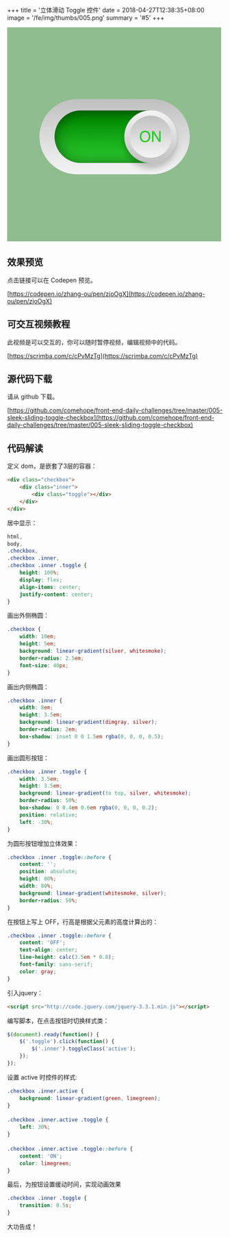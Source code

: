 +++
title = '立体滑动 Toggle 控件'
date = 2018-04-27T12:38:35+08:00
image = '/fe/img/thumbs/005.png'
summary = '#5'
+++

![](./work.png)

## 效果预览

点击链接可以在 Codepen 预览。

[https://codepen.io/zhang-ou/pen/zjoOgX](https://codepen.io/zhang-ou/pen/zjoOgX)

## 可交互视频教程

此视频是可以交互的，你可以随时暂停视频，编辑视频中的代码。

[https://scrimba.com/c/cPvMzTg](https://scrimba.com/c/cPvMzTg)

## 源代码下载

请从 github 下载。

[https://github.com/comehope/front-end-daily-challenges/tree/master/005-sleek-sliding-toggle-checkbox](https://github.com/comehope/front-end-daily-challenges/tree/master/005-sleek-sliding-toggle-checkbox)

## 代码解读

定义 dom，是嵌套了3层的容器：
```html
<div class="checkbox">
	<div class="inner">
		<div class="toggle"></div>
	</div>
</div>
```

居中显示：
```css
html, 
body,
.checkbox,
.checkbox .inner,
.checkbox .inner .toggle {
	height: 100%;
	display: flex;
	align-items: center;
	justify-content: center;
}
```

画出外侧椭圆：
```css
.checkbox {
	width: 10em;
	height: 5em;
	background: linear-gradient(silver, whitesmoke);
	border-radius: 2.5em;
	font-size: 40px;
}
```

画出内侧椭圆：
```css
.checkbox .inner {
	width: 8em;
	height: 3.5em;
	background: linear-gradient(dimgray, silver);
	border-radius: 2em;
	box-shadow: inset 0 0 1.5em rgba(0, 0, 0, 0.5);
}
```

画出圆形按钮：
```css
.checkbox .inner .toggle {
	width: 3.5em;
	height: 3.5em;
	background: linear-gradient(to top, silver, whitesmoke);
	border-radius: 50%;
	box-shadow: 0 0.4em 0.6em rgba(0, 0, 0, 0.2);
	position: relative;
	left: -30%;
}
```

为圆形按钮增加立体效果：
```css
.checkbox .inner .toggle::before {
	content: '';
	position: absolute;
	height: 80%;
	width: 80%;
	background: linear-gradient(whitesmoke, silver);
	border-radius: 50%;
}
```

在按钮上写上 OFF，行高是根据父元素的高度计算出的：
```css
.checkbox .inner .toggle::before {
	content: 'OFF';
	text-align: center;
	line-height: calc(3.5em * 0.8);
	font-family: sans-serif;
	color: gray;
}
```

引入jquery：
```html
<script src="http://code.jquery.com/jquery-3.3.1.min.js"></script>
```

编写脚本，在点击按钮时切换样式类：
```javascript
$(document).ready(function() {
	$('.toggle').click(function() {
		$('.inner').toggleClass('active');
	});
});
```

设置 active 时控件的样式:
```css
.checkbox .inner.active {
	background: linear-gradient(green, limegreen);
}

.checkbox .inner.active .toggle {
	left: 30%;
}

.checkbox .inner.active .toggle::before {
	content: 'ON';
	color: limegreen;
}
```

最后，为按钮设置缓动时间，实现动画效果
```css
.checkbox .inner .toggle {
	transition: 0.5s;
}
```

大功告成！
